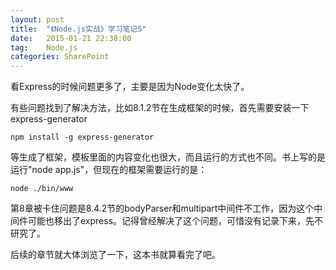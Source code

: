 ```yaml
---
layout: post
title:  "《Node.js实战》学习笔记5"
date:   2015-01-21 22:38:00
tag:    Node.js
categories: SharePoint
---
```

看Express的时候问题更多了，主要是因为Node变化太快了。

有些问题找到了解决方法，比如8.1.2节在生成框架的时候，首先需要安装一下express-generator

    npm install -g express-generator

等生成了框架，模板里面的内容变化也很大，而且运行的方式也不同。书上写的是运行"node app.js"，但现在的框架需要运行的是：

    node ./bin/www

第8章被卡住问题是8.4.2节的bodyParser和multipart中间件不工作，因为这个中间件可能也移出了express。记得曾经解决了这个问题，可惜没有记录下来，先不研究了。

后续的章节就大体浏览了一下，这本书就算看完了吧。
